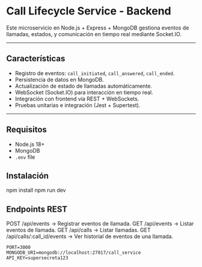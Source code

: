 # Call Lifecycle Service - Backend

Este microservicio en Node.js + Express + MongoDB gestiona eventos de llamadas, estados, y comunicación en tiempo real mediante Socket.IO.

---

## Características

- Registro de eventos: `call_initiated`, `call_answered`, `call_ended`.
- Persistencia de datos en MongoDB.
- Actualización de estado de llamadas automáticamente.
- WebSocket (Socket.IO) para interacción en tiempo real.
- Integración con frontend vía REST + WebSockets.
- Pruebas unitarias e integración (Jest + Supertest).

---

## Requisitos

- Node.js 18+
- MongoDB
- `.env` file

## Instalación

npm install
npm run dev


## Endpoints REST

POST /api/events → Registrar eventos de llamada.
GET  /api/events → Listar eventos de llamada.
GET /api/calls → Listar llamadas.
GET /api/calls/:call_id/events → Ver historial de eventos de una llamada.

```env
PORT=3000
MONGODB_URI=mongodb://localhost:27017/call_service
API_KEY=supersecreta123


